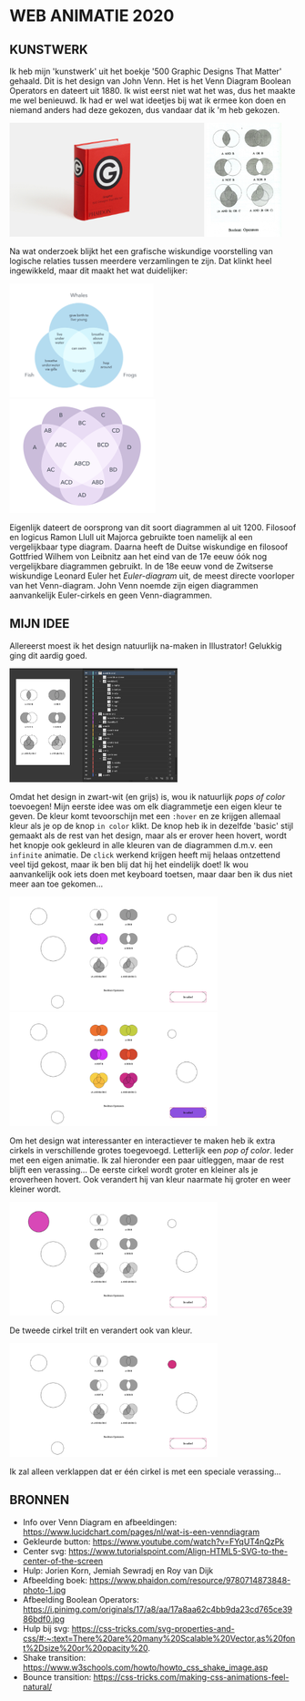 # **WEB ANIMATIE 2020**

## **KUNSTWERK**
Ik heb mijn 'kunstwerk' uit het boekje '500 Graphic Designs That Matter' gehaald. Dit is het design van John Venn. Het is het Venn Diagram Boolean Operators en dateert uit 1880. Ik wist eerst niet wat het was, dus het maakte me wel benieuwd. Ik had er wel wat ideetjes bij wat ik ermee kon doen en niemand anders had deze gekozen, dus vandaar dat ik 'm heb gekozen. 

<img height="200" src="images/boek.jpg" alt=""> <img  height="200" src="images/boolean.jpg" alt=""> 

Na wat onderzoek blijkt het een grafische wiskundige voorstelling van logische relaties tussen meerdere verzamlingen te zijn. Dat klinkt heel ingewikkeld, maar dit maakt het wat duidelijker:

<img  height="200" src="images/diagram1.png" alt=""> <img height="200" src="images/diagram2.png" alt="">

Eigenlijk dateert de oorsprong van dit soort diagrammen al uit 1200. Filosoof en logicus Ramon Llull uit Majorca gebruikte toen namelijk al een vergelijkbaar type diagram. Daarna heeft de Duitse wiskundige en filosoof Gottfried Wilhem von Leibnitz aan het eind van de 17e eeuw óók nog vergelijkbare diagrammen gebruikt. In de 18e eeuw vond de Zwitserse wiskundige Leonard Euler het _Euler-diagram_ uit, de meest directe voorloper van het Venn-diagram. John Venn noemde zijn eigen diagrammen aanvankelijk Euler-cirkels en geen Venn-diagrammen.

## **MIJN IDEE**
Allereerst moest ik het design natuurlijk na-maken in Illustrator! Gelukkig ging dit aardig goed.

<img  height="200" src="images/illustrator.png" alt="">

Omdat het design in zwart-wit (en grijs) is, wou ik natuurlijk _pops of color_ toevoegen! Mijn eerste idee was om elk diagrammetje een eigen kleur te geven. De kleur komt tevoorschijn met een ```:hover``` en ze krijgen allemaal kleur als je op de knop ```in color``` klikt. De knop heb ik in dezelfde 'basic' stijl gemaakt als de rest van het design, maar als er erover heen hovert, wordt het knopje ook gekleurd in alle kleuren van de diagrammen d.m.v. een ```infinite``` animatie. De ```click``` werkend krijgen heeft mij helaas ontzettend veel tijd gekost, maar ik ben blij dat hij het eindelijk doet! Ik wou aanvankelijk ook iets doen met keyboard toetsen, maar daar ben ik dus niet meer aan toe gekomen...

<img  height="200" src="images/hover.png" alt="">

<img  height="200" src="images/click.png" alt="">

Om het design wat interessanter en interactiever te maken heb ik extra cirkels in verschillende grotes toegevoegd. Letterlijk een _pop of color_. Ieder met een eigen animatie. Ik zal hieronder een paar uitleggen, maar de rest blijft een verassing...
De eerste cirkel wordt groter en kleiner als je eroverheen hovert. Ook verandert hij van kleur naarmate hij groter en weer kleiner wordt.

<img  height="200" src="images/cirkel1.png" alt="">

De tweede cirkel trilt en verandert ook van kleur.

<img  height="200" src="images/cirkel2.png" alt="">

Ik zal alleen verklappen dat er één cirkel is met een speciale verassing...

## **BRONNEN**
* Info over Venn Diagram en afbeeldingen: https://www.lucidchart.com/pages/nl/wat-is-een-venndiagram
* Gekleurde button: https://www.youtube.com/watch?v=FYqUT4nQzPk 
* Center svg: https://www.tutorialspoint.com/Align-HTML5-SVG-to-the-center-of-the-screen
* Hulp: Jorien Korn, Jemiah Sewradj en Roy van Dijk
* Afbeelding boek: https://www.phaidon.com/resource/9780714873848-photo-1.jpg 
* Afbeelding Boolean Operators: https://i.pinimg.com/originals/17/a8/aa/17a8aa62c4bb9da23cd765ce3986bdf0.jpg
* Hulp bij svg: https://css-tricks.com/svg-properties-and-css/#:~:text=There%20are%20many%20Scalable%20Vector,as%20font%2Dsize%20or%20opacity%20.
* Shake transition: https://www.w3schools.com/howto/howto_css_shake_image.asp
* Bounce transition: https://css-tricks.com/making-css-animations-feel-natural/

